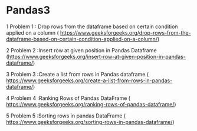 # Pandas3

1 Problem 1 : Drop rows from the dataframe based on certain condition applied on a column	(	https://www.geeksforgeeks.org/drop-rows-from-the-dataframe-based-on-certain-condition-applied-on-a-column/)

2 Problem 2 :Insert row at given position in Pandas Dataframe	(https://www.geeksforgeeks.org/insert-row-at-given-position-in-pandas-dataframe/)

3 Problem 3 :Create a list from rows in Pandas dataframe	(	https://www.geeksforgeeks.org/create-a-list-from-rows-in-pandas-dataframe/)

4 Problem 4 :Ranking Rows of Pandas DataFrame	(	https://www.geeksforgeeks.org/ranking-rows-of-pandas-dataframe/)

5 Problem 5 :Sorting rows in pandas DataFrame	(	https://www.geeksforgeeks.org/sorting-rows-in-pandas-dataframe/)
